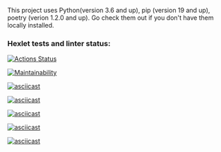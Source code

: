 This project uses Python(version 3.6 and up), pip (version 19 and up), poetry (verion 1.2.0 and up).
Go check them out if you don't have them locally installed.


### Hexlet tests and linter status:
[![Actions Status](https://github.com/MariamManv/python-project-49/actions/workflows/hexlet-check.yml/badge.svg)](https://github.com/MariamManv/python-project-49/actions)


[![Maintainability](https://api.codeclimate.com/v1/badges/17116551a20b390f4e4f/maintainability)](https://codeclimate.com/github/MariamManv/python-project-49/maintainability)


[![asciicast](https://asciinema.org/a/GHKletbAnVTg4EgjeXrYLjEgJ.svg)](https://asciinema.org/a/GHKletbAnVTg4EgjeXrYLjEgJ)


[![asciicast](https://asciinema.org/a/tCVrgYeLYKAh99bo69PebU6MA.svg)](https://asciinema.org/a/tCVrgYeLYKAh99bo69PebU6MA)


[![asciicast](https://asciinema.org/a/QMbOD8LyYDHZgMqI87p5MxKSh.svg)](https://asciinema.org/a/QMbOD8LyYDHZgMqI87p5MxKSh)


[![asciicast](https://asciinema.org/a/LG6WosaCkzZpWPtG6R17yT69e.svg)](https://asciinema.org/a/LG6WosaCkzZpWPtG6R17yT69e)


[![asciicast](https://asciinema.org/a/GPm6gfCt4PmFGtDl7yCvJfGhX.svg)](https://asciinema.org/a/GPm6gfCt4PmFGtDl7yCvJfGhX)

